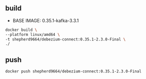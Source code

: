 ## build

* BASE IMAGE: 0.35.1-kafka-3.3.1

```bash
docker build \
--platform linux/amd64 \
-t shepherd9664/debezium-connect:0.35.1-2.3.0-Final \
./ 
```

## push

```bash
docker push shepherd9664/debezium-connect:0.35.1-2.3.0-Final
```